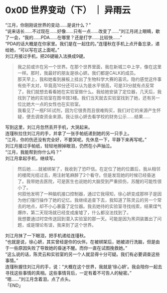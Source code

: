 # 0x0D 世界变动（下） ｜ 异雨云
  
“江月，你刚刚说世界的变动……是说什么？”  
“说来话长……不过现在……好像……只有一点……改变了……”刘江月闭上眼睛，歇了一会，“我的……PDA……在哪里？还是打字……比较快……”  
“PDA的话大概是在你家里。我们是在一起住的。”连瑾秋在手机上点开备忘录，递给她，“可以写在这上面呢。”  
刘江月接过手机，把26键输入法换成9键。  
  
> 我之前或许在另一个世界。在那个世界里面，我在新城三中上学，像在这里一样。那时，我最好的朋友是徐心妍。我们都是CALK的成员。  
> 那天早上，我和她看到展板上挂出了生物科学大赛的喜讯，隐约感觉这件事有些不太对，毕竟高10分还可以认为是水平很高，可是33分就有点反常了。我们就想去看看她在实验室做什么。我给她安装了定位器，几天后，我找到了她的实验室在图书馆3楼。我们当天就去实验室找到了她，还有另一位比她大一点的女性也在实验室。  
> 我看见了一瓶FSE试剂，因为它很贵而且很难购买，我们对它的来源产生怀疑，便去调查资金来源。我让徐心妍去看学校的财务公示……结果……  
  
写到这里，刘江月忽然丢开手机，大哭起来。  
连瑾秋拉住刘江月的手，并拿了一张手帕纸递到她的另一只手上。  
“江月，你的伤还没有完全好，不要哭呢。先休息一下，平静下来再写呢。”  
刘江月接过手帕纸，轻轻地擦掉眼泪，仍然在小声抽泣。  
“江月，我能帮到你什么吗？”  
刘江月拿起手机，继续写。  
  
> 然后她……就被绑架了，我收到了恐吓信。在定位了她的位置后，我从相邻的楼爬光缆过去，用注射笔麻醉了2个看守。但是发现她的时候已经昏迷了。我带她去医院，可是医生也说她的大脑受到严重损伤，苏醒的可能性很小了。  
> 何叙他发明了一种脑机接口控制器，通过它我得知，徐心妍变成那样子是因为他们强行操作了她的记忆。我继续追查下去，我知道了陈灵云的另一个常去的地点，却不小心暴露了定位器。我去她待的实验室寻找线索，结果煤气爆炸，第二天现场就已经变成废墟了，什么都没法找到了。  
> 我想要通过时空传送回到潜入实验室的那一天。可能是因为黑洞装置出了问题，或是理论有误，我来到了这个世界。  
  
刘江月抹了一下眼泪，把手机递给连瑾秋。  
“也就是说，徐心妍，其实曾经是你的伙伴。在被绑架后，她被进行洗脑，但是由于一些原因失败了导致她的昏迷不醒。而你一直在试图挽救她。”  
“这么说的话，陈灵云和实验室的另一个人就显得十分可疑。我们有必要调查这些事情。”  
连瑾秋握住刘江月的手，说：“大概在这个世界，我就是‘徐心妍’。我会陪你一起去寻找这些事情的真相。这些事情背后，一定有着不可告人的秘密。”  
“嗯……”刘江月含着泪，点了点头。  
「END」  
